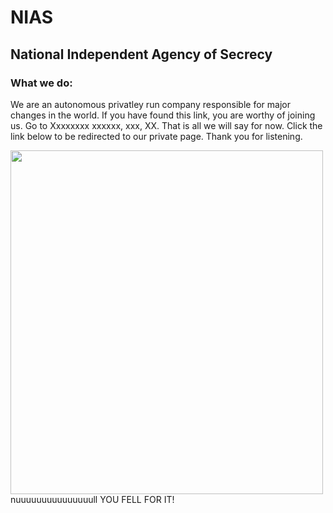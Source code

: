 <h1>NIAS</h1>
<h2> National Independent Agency of Secrecy</h2>
<h3>What we do:</h3>
<p>We are an autonomous privatley run company responsible for major changes in the world. If you have found this link, you are worthy of joining us. Go to <span>Xxxxxxxx xxxxxx, xxx, XX.</span> That is all we will say for now. Click the link below to be redirected to our private page. Thank you for listening. </p>
<img src= "https://sp.yimg.com/xj/th?id=OIP.M432732d158fbac89ddfc8556a851a31cH0&pid=15.1&P=0&w=300&h=300" height= 550 px width= 500 px>
<t><span2>nuuuuuuuuuuuuuuull</span2></t>
<t>YOU FELL FOR IT!</t>
